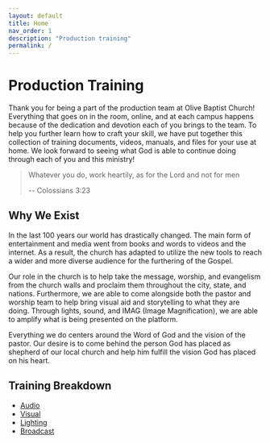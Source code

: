 ```yaml
---
layout: default
title: Home
nav_order: 1
description: "Production training"
permalink: /
---
```

# Production Training

Thank you for being a part of the production team at Olive Baptist Church! Everything that goes on in the room, online, and at each campus happens because of the dedication and devotion each of you brings to the team. To help you further learn how to craft your skill, we have put together this collection of training documents, videos, manuals, and files for your use at home. We look forward to seeing what God is able to continue doing through each of you and this ministry!

> Whatever you do, work heartily, as for the Lord and not for men
>
> -- Colossians 3:23

## Why We Exist

In the last 100 years our world has drastically changed. The main form of entertainment and media went from books and words to videos and the internet. As a result, the church has adapted to utilize the new tools to reach a wider and more diverse audience for the furthering of the Gospel.

Our role in the church is to help take the message, worship, and evangelism from the church walls and proclaim them throughout the city, state, and nations. Furthermore, we are able to come alongside both the pastor and worship team to help bring visual aid and storytelling to what they are doing. Through lights, sound, and IMAG (Image Magnification), we are able to amplify what is being presented on the platform.

Everything we do centers around the Word of God and the vision of the pastor. Our desire is to come behind the person God has placed as shepherd of our local church and help him fulfill the vision God has placed on his heart.

## Training Breakdown

* [Audio](./audio/)
* [Visual](./visual/)
* [Lighting](./lighting/)
* [Broadcast](./broadcast/)
